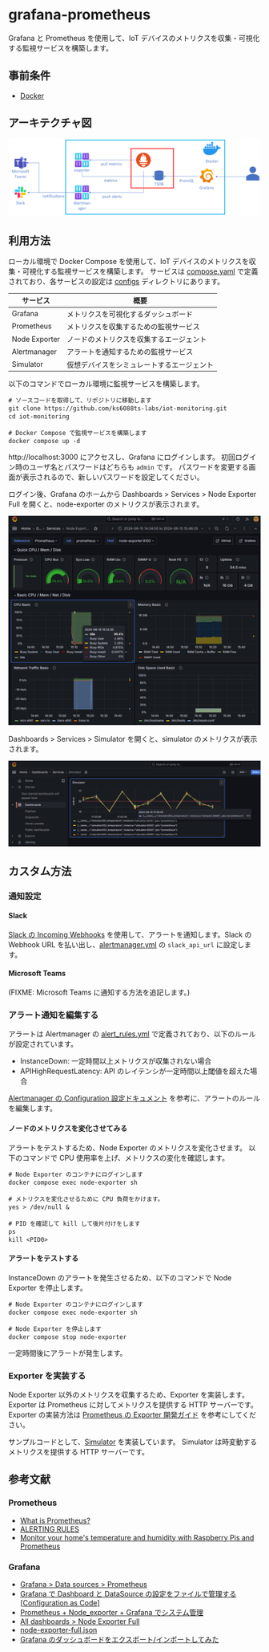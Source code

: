 # grafana-prometheus

Grafana と Prometheus を使用して、IoT デバイスのメトリクスを収集・可視化する監視サービスを構築します。

## 事前条件

- [Docker](https://www.docker.com/products/docker-desktop/)

## アーキテクチャ図

[![architecture](./architecture.png)](./architecture.png)

## 利用方法

ローカル環境で Docker Compose を使用して、IoT デバイスのメトリクスを収集・可視化する監視サービスを構築します。
サービスは [compose.yaml](../../compose.yaml) で定義されており、各サービスの設定は [configs](../../configs) ディレクトリにあります。

| サービス      | 概要                                       |
| ------------- | ------------------------------------------ |
| Grafana       | メトリクスを可視化するダッシュボード       |
| Prometheus    | メトリクスを収集するための監視サービス     |
| Node Exporter | ノードのメトリクスを収集するエージェント   |
| Alertmanager  | アラートを通知するための監視サービス       |
| Simulator     | 仮想デバイスをシミュレートするエージェント |

以下のコマンドでローカル環境に監視サービスを構築します。

```shell
# ソースコードを取得して、リポジトリに移動します
git clone https://github.com/ks6088ts-labs/iot-monitoring.git
cd iot-monitoring

# Docker Compose で監視サービスを構築します
docker compose up -d
```

http://localhost:3000 にアクセスし、Grafana にログインします。
初回ログイン時のユーザ名とパスワードはどちらも `admin` です。
パスワードを変更する画面が表示されるので、新しいパスワードを設定してください。

ログイン後、Grafana のホームから Dashboards > Services > Node Exporter Full を開くと、node-exporter のメトリクスが表示されます。

[![node-exporter-full](./node-exporter-full.png)](./node-exporter-full.png)

Dashboards > Services > Simulator を開くと、simulator のメトリクスが表示されます。

[![simulator](./simulator.png)](./simulator.png)

## カスタム方法

### 通知設定

#### Slack

[Slack の Incoming Webhooks](https://api.slack.com/messaging/webhooks) を使用して、アラートを通知します。Slack の Webhook URL を払い出し、[alertmanager.yml](../../configs/alertmanager/alertmanager.yml) の `slack_api_url` に設定します。

#### Microsoft Teams

(FIXME: Microsoft Teams に通知する方法を追記します。)

### アラート通知を編集する

アラートは Alertmanager の [alert_rules.yml](./configs/prometheus/alert_rules.yml) で定義されており、以下のルールが設定されています。

- InstanceDown: 一定時間以上メトリクスが収集されない場合
- APIHighRequestLatency: API のレイテンシが一定時間以上閾値を超えた場合

[Alertmanager の Configuration 設定ドキュメント](https://prometheus.io/docs/alerting/latest/configuration/) を参考に、アラートのルールを編集します。

#### ノードのメトリクスを変化させてみる

アラートをテストするため、Node Exporter のメトリクスを変化させます。
以下のコマンドで CPU 使用率を上げ、メトリクスの変化を確認します。

```shell
# Node Exporter のコンテナにログインします
docker compose exec node-exporter sh

# メトリクスを変化させるために CPU 負荷をかけます。
yes > /dev/null &

# PID を確認して kill して後片付けをします
ps
kill <PID0>
```

#### アラートをテストする

InstanceDown のアラートを発生させるため、以下のコマンドで Node Exporter を停止します。

```shell
# Node Exporter のコンテナにログインします
docker compose exec node-exporter sh

# Node Exporter を停止します
docker compose stop node-exporter
```

一定時間後にアラートが発生します。

### Exporter を実装する

Node Exporter 以外のメトリクスを収集するため、Exporter を実装します。
Exporter は Prometheus に対してメトリクスを提供する HTTP サーバーです。
Exporter の実装方法は [Prometheus の Exporter 開発ガイド](https://prometheus.io/docs/instrumenting/writing_exporters/) を参考にしてください。

サンプルコードとして、[Simulator](../../cmds/prometheus/simulator.py) を実装しています。
Simulator は時変動するメトリクスを提供する HTTP サーバーです。

## 参考文献

### Prometheus

- [What is Prometheus?](https://prometheus.io/docs/introduction/overview/)
- [ALERTING RULES](https://prometheus.io/docs/prometheus/latest/configuration/alerting_rules/#alerting-rules)
- [Monitor your home's temperature and humidity with Raspberry Pis and Prometheus](https://opensource.com/article/21/7/home-temperature-raspberry-pi-prometheus)

### Grafana

- [Grafana > Data sources > Prometheus](https://grafana.com/docs/grafana/latest/datasources/prometheus/)
- [Grafana で Dashboard と DataSource の設定をファイルで管理する[Configuration as Code]](https://zenn.dev/ring_belle/articles/grafana-cac-docker)
- [Prometheus + Node_exporter + Grafana でシステム管理](https://qiita.com/Charon9/items/09745a2ca1279045f10f)
- [All dashboards > Node Exporter Full](https://grafana.com/grafana/dashboards/1860-node-exporter-full/)
- [node-exporter-full.json](https://raw.githubusercontent.com/rfmoz/grafana-dashboards/master/prometheus/node-exporter-full.json)
- [Grafana のダッシュボードをエクスポート/インポートしてみた](https://dev.classmethod.jp/articles/export-and-import-grafana-dashboard/)

